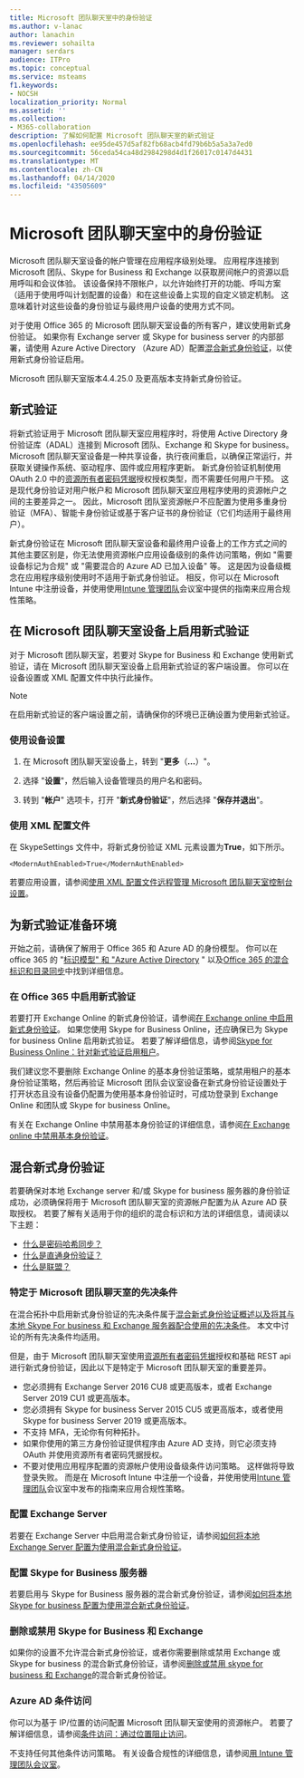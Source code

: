```yaml
---
title: Microsoft 团队聊天室中的身份验证
ms.author: v-lanac
author: lanachin
ms.reviewer: sohailta
manager: serdars
audience: ITPro
ms.topic: conceptual
ms.service: msteams
f1.keywords:
- NOCSH
localization_priority: Normal
ms.assetid: ''
ms.collection:
- M365-collaboration
description: 了解如何配置 Microsoft 团队聊天室的新式验证
ms.openlocfilehash: ee95de457d5af82fb68acb4fd79b6b5a5a3a7ed0
ms.sourcegitcommit: 56ceda54ca48d2984298d4d1f26017c0147d4431
ms.translationtype: MT
ms.contentlocale: zh-CN
ms.lasthandoff: 04/14/2020
ms.locfileid: "43505609"
---
```

# <a name="authentication-in-microsoft-teams-rooms"></a>Microsoft 团队聊天室中的身份验证

Microsoft 团队聊天室设备的帐户管理在应用程序级别处理。 应用程序连接到 Microsoft 团队、Skype for Business 和 Exchange 以获取房间帐户的资源以启用呼叫和会议体验。 该设备保持不限帐户，以允许始终打开的功能、呼叫方案（适用于使用呼叫计划配置的设备）和在这些设备上实现的自定义锁定机制。 这意味着针对这些设备的身份验证与最终用户设备的使用方式不同。  

对于使用 Office 365 的 Microsoft 团队聊天室设备的所有客户，建议使用新式身份验证。 如果你有 Exchange server 或 Skype for business server 的内部部署，请使用 Azure Active Directory （Azure AD）配置[混合新式身份验证](https://docs.microsoft.com/office365/enterprise/hybrid-modern-auth-overview)，以使用新式身份验证启用。

Microsoft 团队聊天室版本4.4.25.0 及更高版本支持新式身份验证。

## <a name="modern-authentication"></a>新式验证

将新式验证用于 Microsoft 团队聊天室应用程序时，将使用 Active Directory 身份验证库（ADAL）连接到 Microsoft 团队、Exchange 和 Skype for business。 Microsoft 团队聊天室设备是一种共享设备，执行夜间重启，以确保正常运行，并获取关键操作系统、驱动程序、固件或应用程序更新。 新式身份验证机制使用 OAuth 2.0 中的[资源所有者密码凭据](https://tools.ietf.org/html/rfc6749#section-1.3.3)授权授权类型，而不需要任何用户干预。 这是现代身份验证对用户帐户和 Microsoft 团队聊天室应用程序使用的资源帐户之间的主要差异之一。 因此，Microsoft 团队室资源帐户不应配置为使用多重身份验证（MFA）、智能卡身份验证或基于客户证书的身份验证（它们均适用于最终用户）。

新式身份验证在 Microsoft 团队聊天室设备和最终用户设备上的工作方式之间的其他主要区别是，你无法使用资源帐户应用设备级别的条件访问策略，例如 "需要设备标记为合规" 或 "需要混合的 Azure AD 已加入设备" 等。 这是因为设备级概念在应用程序级别使用时不适用于新式身份验证。 相反，你可以在 Microsoft Intune 中注册设备，并使用使用[Intune 管理团队](https://techcommunity.microsoft.com/t5/intune-customer-success/managing-teams-meeting-rooms-with-intune/ba-p/1069230)会议室中提供的指南来应用合规性策略。

## <a name="enable-modern-authentication-on-a-microsoft-teams-rooms-device"></a>在 Microsoft 团队聊天室设备上启用新式验证

对于 Microsoft 团队聊天室，若要对 Skype for Business 和 Exchange 使用新式验证，请在 Microsoft 团队聊天室设备上启用新式验证的客户端设置。 你可以在设备设置或 XML 配置文件中执行此操作。

> [!NOTE]
> 在启用新式验证的客户端设置之前，请确保你的环境已正确设置为使用新式验证。

### <a name="using-device-settings"></a>使用设备设置

1. 在 Microsoft 团队聊天室设备上，转到 "**更多**（**...**）"。
    
2. 选择 "**设置**"，然后输入设备管理员的用户名和密码。
3. 转到 "**帐户**" 选项卡，打开 "**新式身份验证**"，然后选择 "**保存并退出**"。

### <a name="using-the-xml-config-file"></a>使用 XML 配置文件

在 SkypeSettings 文件中，将新式身份验证 XML 元素设置为**True**，如下所示。

```
<ModernAuthEnabled>True</ModernAuthEnabled>
```

若要应用设置，请参阅[使用 XML 配置文件远程管理 Microsoft 团队聊天室控制台设置](xml-config-file.md)。

## <a name="prepare-your-environment-for-modern-authentication"></a>为新式验证准备环境

开始之前，请确保了解用于 Office 365 和 Azure AD 的身份模型。 你可以在 office 365 的 "[标识模型" 和 "Azure Active Directory](https://docs.microsoft.com/Office365/Enterprise/about-office-365-identity) " 以及[Office 365 的混合标识和目录同步](https://docs.microsoft.com/Office365/Enterprise/plan-for-directory-synchronization)中找到详细信息。

### <a name="enable-modern-authentication-in-office-365"></a>在 Office 365 中启用新式验证

若要打开 Exchange Online 的新式身份验证，请参阅[在 Exchange online 中启用新式身份验证](https://docs.microsoft.com/exchange/clients-and-mobile-in-exchange-online/enable-or-disable-modern-authentication-in-exchange-online)。 如果您使用 Skype for Business Online，还应确保已为 Skype for business Online 启用新式验证。 若要了解详细信息，请参阅[Skype for Business Online：针对新式验证启用租户](https://aka.ms/SkypeModernAuth)。

我们建议您不要删除 Exchange Online 的基本身份验证策略，或禁用租户的基本身份验证策略，然后再验证 Microsoft 团队会议室设备在新式身份验证设置处于打开状态且没有设备仍配置为使用基本身份验证时，可成功登录到 Exchange Online 和团队或 Skype for business Online。

有关在 Exchange Online 中禁用基本身份验证的详细信息，请参阅[在 Exchange online 中禁用基本身份验证](https://docs.microsoft.com/exchange/clients-and-mobile-in-exchange-online/disable-basic-authentication-in-exchange-online)。

## <a name="hybrid-modern-authentication"></a>混合新式身份验证

若要确保对本地 Exchange server 和/或 Skype for business 服务器的身份验证成功，必须确保将用于 Microsoft 团队聊天室的资源帐户配置为从 Azure AD 获取授权。 若要了解有关适用于你的组织的混合标识和方法的详细信息，请阅读以下主题： 

- [什么是密码哈希同步？](https://docs.microsoft.com/azure/active-directory/hybrid/whatis-phs)
- [什么是直通身份验证？](https://docs.microsoft.com/azure/active-directory/hybrid/how-to-connect-pta)
- [什么是联盟？](https://docs.microsoft.com/azure/active-directory/hybrid/whatis-fed)

### <a name="prerequisites-specific-to-microsoft-teams-rooms"></a>特定于 Microsoft 团队聊天室的先决条件

在混合拓扑中启用新式身份验证的先决条件属于[混合新式身份验证概述以及将其与本地 Skype For business 和 Exchange 服务器配合使用的先决条件](https://docs.microsoft.com/office365/enterprise/hybrid-modern-auth-overview)。 本文中讨论的所有先决条件均适用。

但是，由于 Microsoft 团队聊天室使用[资源所有者密码凭据](https://tools.ietf.org/html/rfc6749#section-1.3.3)授权和基础 REST api 进行新式身份验证，因此以下是特定于 Microsoft 团队聊天室的重要差异。

- 您必须拥有 Exchange Server 2016 CU8 或更高版本，或者 Exchange Server 2019 CU1 或更高版本。
- 您必须拥有 Skype for business Server 2015 CU5 或更高版本，或者使用 Skype for business Server 2019 或更高版本。
- 不支持 MFA，无论你有何种拓扑。
- 如果你使用的第三方身份验证提供程序由 Azure AD 支持，则它必须支持 OAuth 并使用资源所有者密码凭据授权。
- 不要对使用应用程序配置的资源帐户使用设备级条件访问策略。 这样做将导致登录失败。 而是在 Microsoft Intune 中注册一个设备，并使用使用[Intune 管理团队](https://techcommunity.microsoft.com/t5/intune-customer-success/managing-teams-meeting-rooms-with-intune/ba-p/1069230)会议室中发布的指南来应用合规性策略。

### <a name="configure-exchange-server"></a>配置 Exchange Server

若要在 Exchange Server 中启用混合新式身份验证，请参阅[如何将本地 Exchange Server 配置为使用混合新式身份验证](https://docs.microsoft.com/Office365/Enterprise/configure-exchange-server-for-hybrid-modern-authentication)。

### <a name="configure-skype-for-business-server"></a>配置 Skype for Business 服务器

若要启用与 Skype for Business 服务器的混合新式身份验证，请参阅[如何将本地 Skype for business 配置为使用混合新式身份验证](https://docs.microsoft.com/Office365/Enterprise/configure-exchange-server-for-hybrid-modern-authentication)。

### <a name="remove-or-disable-skype-for-business-and-exchange"></a>删除或禁用 Skype for Business 和 Exchange

如果你的设置不允许混合新式身份验证，或者你需要删除或禁用 Exchange 或 Skype for business 的混合新式身份验证，请参阅[删除或禁用 skype for business 和 Exchange](https://docs.microsoft.com/Office365/Enterprise/remove-or-disable-hybrid-modern-authentication-from-skype-for-business-and-excha)的混合新式身份验证。

### <a name="azure-ad-conditional-access"></a>Azure AD 条件访问

你可以为基于 IP/位置的访问配置 Microsoft 团队聊天室使用的资源帐户。 若要了解详细信息，请参阅[条件访问：通过位置阻止访问](https://docs.microsoft.com/azure/active-directory/conditional-access/howto-conditional-access-policy-location)。

不支持任何其他条件访问策略。 有关设备合规性的详细信息，请参阅[用 Intune 管理团队会议室](https://techcommunity.microsoft.com/t5/intune-customer-success/managing-teams-meeting-rooms-with-intune/ba-p/1069230)。  
